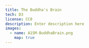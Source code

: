```yaml
---
title: The Buddha's Brain
tech: D3
license: CC0
description: Enter description here
images:
  - name: A1SM-BuddhaBrain.png
    map: true
---
```

